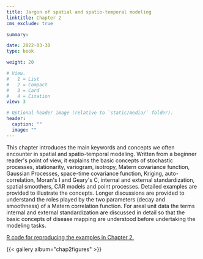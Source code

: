 ```yaml
---
title: Jargon of spatial and spatio-temporal modeling 
linktitle: Chapter 2
cms_exclude: true

summary: 

date: 2022-03-30
type: book

weight: 20

# View.
#   1 = List
#   2 = Compact
#   3 = Card
#   4 = Citation
view: 3

# Optional header image (relative to `static/media/` folder).
header:
  caption: ""
  image: ""
---
```


This chapter introduces the main keywords and concepts we often encounter in spatial and
spatio-temporal modeling. Written from a beginner reader's point of view,  it explains the basic concepts of
stochastic processes, stationarity, variogram,  isotropy, Matern covariance function, Gaussian Processes,
space-time covariance function,  Kriging, auto-correlation, Moran's I and Geary's C,
internal and external standardization,  spatial smoothers, CAR models and point processes. 
Detailed examples are provided to illustrate the concepts. Longer discussions are provided to understand the
roles played by the two parameters (decay and smoothness) of a  Matern correlation  function. 
For areal unit data  the terms internal and external standardization are discussed in detail so that the
basic concepts of disease mapping are understood before undertaking the modeling tasks. 

<a href="../Rcode/Chapter2.html">  R code for reproducing the examples in Chapter 2. </a>
	
	
{{< gallery album="chap2figures" >}}


